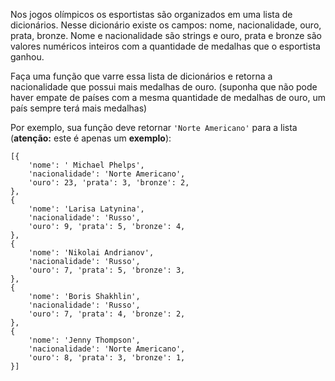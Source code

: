 Nos jogos olímpicos os esportistas são organizados em uma lista de dicionários. Nesse dicionário existe os campos: nome, nacionalidade, ouro, prata, bronze. Nome e nacionalidade são strings e ouro, prata e bronze são valores numéricos inteiros com a quantidade de medalhas que o esportista ganhou.

Faça uma função que varre essa lista de dicionários e retorna a nacionalidade que possui mais medalhas de ouro. (suponha que não pode haver empate de países com a mesma quantidade de medalhas de ouro, um país sempre terá mais medalhas)

Por exemplo, sua função deve retornar `'Norte Americano'` para a lista (**atenção:** este é apenas um **exemplo**):

```
[{
    'nome': ' Michael Phelps',
    'nacionalidade': 'Norte Americano',
    'ouro': 23, 'prata': 3, 'bronze': 2,
},
{
    'nome': 'Larisa Latynina',
    'nacionalidade': 'Russo',
    'ouro': 9, 'prata': 5, 'bronze': 4,
},
{
    'nome': 'Nikolai Andrianov',
    'nacionalidade': 'Russo',
    'ouro': 7, 'prata': 5, 'bronze': 3,
},
{
    'nome': 'Boris Shakhlin',
    'nacionalidade': 'Russo',
    'ouro': 7, 'prata': 4, 'bronze': 2,
},
{
    'nome': 'Jenny Thompson',
    'nacionalidade': 'Norte Americano',
    'ouro': 8, 'prata': 3, 'bronze': 1,
}]
```
